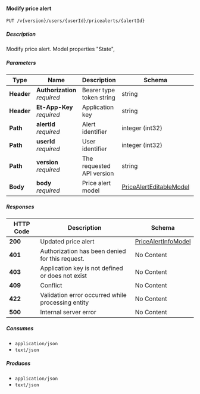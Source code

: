 
<a name="pricealerts_modifypricealerttrigger"></a>
#### Modify price alert
```
PUT /v{version}/users/{userId}/pricealerts/{alertId}
```


##### Description
Modify price alert. Model properties "State",


##### Parameters

|Type|Name|Description|Schema|Default|
|---|---|---|---|---|
|**Header**|**Authorization**  <br>*required*|Bearer type token string|string||
|**Header**|**Et-App-Key**  <br>*required*|Application key|string||
|**Path**|**alertId**  <br>*required*|Alert identifier|integer (int32)||
|**Path**|**userId**  <br>*required*|User identifier|integer (int32)||
|**Path**|**version**  <br>*required*|The requested API version|string|`"1.0"`|
|**Body**|**body**  <br>*required*|Price alert model|[PriceAlertEditableModel](#pricealerteditablemodel)||


##### Responses

|HTTP Code|Description|Schema|
|---|---|---|
|**200**|Updated price alert|[PriceAlertInfoModel](#pricealertinfomodel)|
|**401**|Authorization has been denied for this request.|No Content|
|**403**|Application key is not defined or does not exist|No Content|
|**409**|Conflict|No Content|
|**422**|Validation error occurred while processing entity|No Content|
|**500**|Internal server error|No Content|


##### Consumes

* `application/json`
* `text/json`


##### Produces

* `application/json`
* `text/json`



